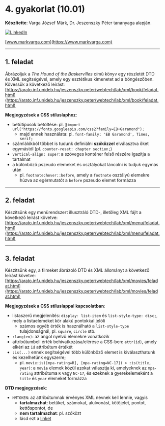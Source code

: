 # 4. gyakorlat (10.01)

**Készítette**: Varga József Márk, Dr. Jeszenszky Péter tananyaga alapján.

[![LinkedIn](https://img.shields.io/badge/LinkedIn-0077B5?style=for-the-badge&logo=linkedin&logoColor=white)](https://www.linkedin.com/in/markvarga21/)

[www.markvarga.com](https://www.markvarga.com)

---

## 1. feladat

Ábrázoljuk a _The Hound of the Baskervilles_ című könyv egy részletét DTD és XML segítségével, amely egy esztétikus kimenetet ad a böngészőben. Kövessük a következő leírást: [https://arato.inf.unideb.hu/jeszenszky.peter/webtech/lab/xml/book/feladat.html](https://arato.inf.unideb.hu/jeszenszky.peter/webtech/lab/xml/book/feladat.html)

**Megjegyzések a CSS stíluslaphoz**:

- betűtípusok betöltése: pl. `@import url("https://fonts.googleapis.com/css2?family=EB+Garamond");`
  - majd ennek használata: pl. `font-family: 'EB Garamond', Times, serif;`
- számlálókból többet is tudunk definiálni **szóközzel** elválasztva őket egymástól (pl. `counter-reset: chapter section;`)
- `vertical-align: super`: a szöveges konténer felső részére igazítja a tartalmat
- a különböző pszeudo elemeket és osztályokat láncolni is tudjuk egymás után
  - pl. `footnote:hover::before`, amely a `footnote` osztályú elemekre húzva az egérmutatót a `before` pszeudo elemet formázza

---

## 2. feladat

Készítsünk egy menürendszert illusztráló DTD-, illetőleg XML fájlt a következő leírást követve: [https://arato.inf.unideb.hu/jeszenszky.peter/webtech/lab/xml/menu/feladat.html](https://arato.inf.unideb.hu/jeszenszky.peter/webtech/lab/xml/menu/feladat.html)

---

## 3. feladat

Készítsünk egy, a filmeket ábrázoló DTD és XML állományt a következő leírást követve: [https://arato.inf.unideb.hu/jeszenszky.peter/webtech/lab/xml/movies/feladat.html](https://arato.inf.unideb.hu/jeszenszky.peter/webtech/lab/xml/movies/feladat.html)

**Megjegyzések a CSS stíluslappal kapcsolatban**:

- listaszerű megjelenítés: `display: list-item` és `list-style-type: disc;`, mely a listaelemeket kör alakú pontokkal jelöli
  - számos egyéb érték is használható a `list-style-type` tulajdonságnál, pl. `square`, `circle` stb.
- `:lang(en)`: az angol nyelvű elemekre vonatkozik
- attribútumbeli érték behivatkozása/elérése a CSS-ben: `attr(id)`, amely elkéri az `id` attribútum értékét
- `:is(...)` ennek segítségével több különböző elemet is kiválaszthatunk és kezelhetünk egyszerre;
  - pl. `movie:is([mpa-rating=R], [mpa-rating=NC-17]) > :is(title, year)`: a `movie` elemek közül azokat választja ki, amelyeknek az `mpa-rating` attribútuma `R` vagy `NC-17`, és ezeknek a gyerekelemeként a `title` és `year` elemeket formázza

**DTD megjegyzések**:

- `NMTOKEN`: az attribútumnak érvényes XML névnek kell lennie, vagyis
  - **tartalmazhat**: betűket, számokat, alulvonást, kötőjelet, pontot, kettőspontot, de
  - **nem tartalmazhat**: pl. szóközt
  - lásd ezt a [linket](https://www.liquid-technologies.com/Reference/Glossary/DTD_Datatypes_NMTOKEN.html)
